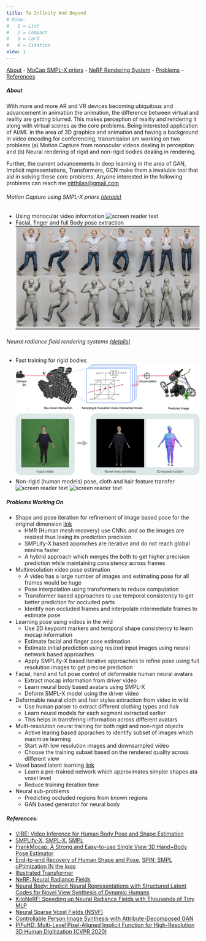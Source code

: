 ```yaml
---
title: To Infinity And Beyond
# View.
#   1 = List
#   2 = Compact
#   3 = Card
#   4 = Citation
view: 1
---
```


[About](#about) - [MoCap SMPL-X priors](#motion-capture-using-smpl-x-priors) - [NeRF Rendering System](#neural-radiance-field-rendering-systems) - [Problems](#problems-working-on) - [References](#references) 

##### About
With more and more AR and VR devices becoming ubiquitous and advancement in animation the animation, the difference between virtual and reality are getting blurred. This makes perception of reality and rendering it along with virtual scenes as the core problems. Being interested application of AI/ML in the area of 3D graphics and animation and having a background in video encoding for conferencing, transmission am working on two problems (a) Motion Capture from monocular videos dealing in perception and (b) Neural rendering of rigid and non-rigid bodies dealing in rendering. 

Further, the current advancements in deep learning in the area of GAN, Implicit representations, Transformers, GCN make them a invaluble tool that aid in solving these core problems. Anyone interested in the following problems can reach me nitthilan@gmail.com

###### Motion Capture using SMPL-X priors [(details)](#problems-working-on)
- Using monocular video information
![screen reader text](mocap_parkor.gif "VIBE")
- Facial, finger and full Body pose extraction
![screen reader text](mocap_smplx.jpeg "SMPLify-X")
<!-- {{< figure src="mocap_smplx.jpeg" caption="A caption" numbered="true" >}} -->

######  Neural radiance field rendering systems [(details)](#problems-working-on)
- Fast training for rigid bodies
![screen reader text](NSVF.png "NSVF")
![screen reader text](neural_body.gif "Neural Body")
- Non-rigid (human models) pose, cloth and hair feature transfer
![screen reader text](nerf_controllable_features.gif "ADGAN") ![screen reader text](nerf_pose_transfer.gif "ADGAN")


##### Problems Working On
- Shape and pose iteration for refinement of image based pose for the original dimension [link](https://github.com/nitthilan/video_pose_estimation)
	- HMR (Human mesh recovery) use CNNs and so the images are resized thus losing its prediction precision. 
	- SMPLify-X based approches are iterative and do not reach global minima faster
	- A hybrid approach which merges the both to get higher precision prediction while maintaining consistency across frames
- Multiresolution video pose estimation
	- A video has a large number of images and estimating pose for all frames would be huge
	- Pose interpolation using transformers to reduce computation
	- Transformer based approaches to use temporal consistency to get better prediction for occluded parts
	- Identify non occluded frames and interpolate intermediate frames to estimate pose
- Learning pose using videos in the wild 
	- Use 2D keypoint markers and temporal shape consistency to learn mocap information
	- Estimate facial and finger pose estimation
	- Estimate initial prediction using resized input images using neural network based approaches
	- Apply SMPLify-X based iterative approaches to refine pose using full resolution images to get precise prediction
- Facial, hand and full pose control of deformable human neural avatars
	- Extract mocap information from driver video
	- Learn neural body based avatars using SMPL-X
	- Deform SMPL-X model using the driver video
- Deformable neural cloth and hair styles extraction from video in wild
	- Use human parser to extract different clothing types and hair
	- Learn neural models for each segment extracted earlier
	- This helps in transfering information across different avatars
- Multi-resolution neural training for both rigid and non-rigid objects
	- Active learing based appraches to identify subset of images which maximize learning
	- Start with low resolution images and downsampled video
	- Choose the training subset based on the rendered quality across different view
- Voxel based latent learning [link](https://github.com/nitthilan/kilonerf_modified)
	- Learn a pre-trained network which approximates simpler shapes ata voxel level
	- Reduce training iteration time
- Neural sub-problems
	- Predicting occluded regions from known regions
	- GAN based generator for neural body

##### References:
- [VIBE: Video Inference for Human Body Pose and Shape Estimation](https://github.com/mkocabas/VIBE)
- [SMPLify-X](https://github.com/vchoutas/smplify-x), [SMPL-X](https://smpl-x.is.tue.mpg.de/), [SMPL](https://smpl.is.tue.mpg.de/)
- [FrankMocap: A Strong and Easy-to-use Single View 3D Hand+Body Pose Estimator](https://github.com/facebookresearch/frankmocap)
- [End-to-end Recovery of Human Shape and Pose](https://github.com/akanazawa/hmr), [SPIN: SMPL oPtimization IN the loop](https://github.com/nkolot/SPIN)
- [Illustrated Transformer](https://jalammar.github.io/illustrated-transformer/)
- [NeRF: Neural Radiance Fields](https://github.com/bmild/nerf)
- [Neural Body: Implicit Neural Representations with Structured Latent Codes for Novel View Synthesis of Dynamic Humans](https://github.com/zju3dv/neuralbody)
- [KiloNeRF: Speeding up Neural Radiance Fields with Thousands of Tiny MLP](https://github.com/creiser/kilonerf)
- [Neural Sparse Voxel Fields (NSVF)](https://github.com/facebookresearch/NSVF)
- [Controllable Person Image Synthesis with Attribute-Decomposed GAN](https://github.com/menyifang/ADGAN)
- [PIFuHD: Multi-Level Pixel-Aligned Implicit Function for High-Resolution 3D Human Digitization (CVPR 2020)](https://github.com/facebookresearch/pifuhd)

